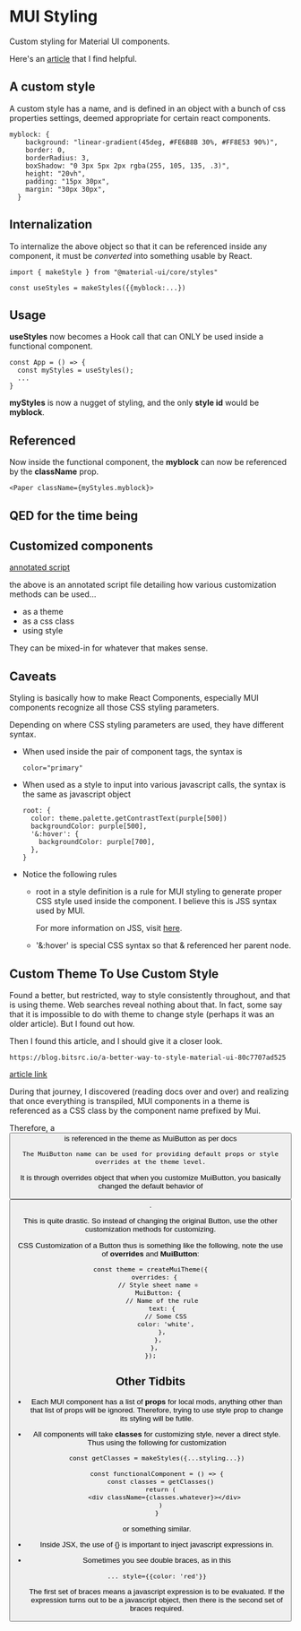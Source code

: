# MUI Styling

Custom styling for Material UI components.

Here's an [article](https://codeburst.io/my-journey-to-make-styling-with-material-ui-right-6a44f7c68113) that I find helpful.

## A custom style

A custom style has a name, and is defined in an object with a bunch of css properties settings, deemed appropriate for certain react components.

```
myblock: {
    background: "linear-gradient(45deg, #FE6B8B 30%, #FF8E53 90%)",
    border: 0,
    borderRadius: 3,
    boxShadow: "0 3px 5px 2px rgba(255, 105, 135, .3)",
    height: "20vh",
    padding: "15px 30px",
    margin: "30px 30px",
  }
```

## Internalization

To internalize the above object so that it can be referenced inside any component, it must be _converted_ into something usable by React.

```
import { makeStyle } from "@material-ui/core/styles"

const useStyles = makeStyles({{myblock:...})
```

## Usage 

**useStyles** now becomes a Hook call that can ONLY be used inside a functional component.

```
const App = () => {
  const myStyles = useStyles();
  ...
}
```

**myStyles** is now a nugget of styling, and the only **style id** would be **myblock**.

## Referenced

Now inside the functional component, the **myblock** can now be referenced by the **className** prop.

```
<Paper className={myStyles.myblock}>
```

## QED for the time being

## Customized components

[annotated script](ButtonCustomization.js)

the above is an annotated script file detailing how various customization methods can be used...

* as a theme
* as a css class
* using style

They can be mixed-in for whatever that makes sense.

## Caveats

Styling is basically how to make React Components, especially MUI components recognize all those CSS styling parameters.

Depending on where CSS styling parameters are used, they have different syntax.

* When used inside the pair of component tags, the syntax is

  ```
  color="primary"
  ```

* When used as a style to input into various javascript calls, the syntax is the same as javascript object

  ```
  root: {
    color: theme.palette.getContrastText(purple[500])
    backgroundColor: purple[500],
    '&:hover': {
      backgroundColor: purple[700],
    },
  }
  ```

* Notice the following rules

  * root in a style definition is a rule for MUI styling to generate proper CSS style used inside the component.  I believe this is JSS syntax used by MUI.
  
    For more information on JSS, visit [here](https://cssinjs.org/).
  
  * '&:hover' is special CSS syntax so that & referenced her parent node.

## Custom Theme To Use Custom Style

Found a better, but restricted, way to style consistently throughout, and that is using theme.  Web searches reveal nothing about that.  In fact, some say that it is impossible to do with theme to change style (perhaps it was an older article).  But I found out how.

Then I found this article, and I should give it a closer look.

```
https://blog.bitsrc.io/a-better-way-to-style-material-ui-80c7707ad525
```

[article link](https://blog.bitsrc.io/a-better-way-to-style-material-ui-80c7707ad525)

During that journey, I discovered (reading docs over and over) and realizing that once everything is transpiled, MUI components in a theme is referenced as a CSS class by the component name prefixed by Mui.

Therefore, a <Button> is referenced in the theme as MuiButton as per docs

```
The MuiButton name can be used for providing default props or style overrides at the theme level.
```

It is through overrides object that when you customize MuiButton, you basically changed the default behavior of <Button>.

This is quite drastic.  So instead of changing the original Button, use the other customization methods for customizing. 

CSS Customization of a Button thus is something like the following, note the use of **overrides** and **MuiButton**:

```
const theme = createMuiTheme({
  overrides: {
    // Style sheet name ⚛️
    MuiButton: {
      // Name of the rule
      text: {
        // Some CSS
        color: 'white',
      },
    },
  },
});
```



## Other Tidbits

* Each MUI component has a list of **props** for local mods, anything other than that list of props will be ignored.  Therefore, trying to use style prop to change its styling will be futile.

* All components will take **classes** for customizing style, never a direct style.  Thus using the following for customization

  ```
  const getClasses = makeStyles({...styling...})
  
  const functionalComponent = () => {
    const classes = getClasses()
    return (
      <div className={classes.whatever}></div>
    )
  }
  ```

  or something similar.
  
* Inside JSX, the use of {} is important to inject javascript expressions in.

* Sometimes you see double braces, as in this

  ```
  ... style={{color: 'red'}}
  ```

  The first set of braces means a javascript expression is to be evaluated.  If the expression turns out to be a javascript object, then there is the second set of braces required.